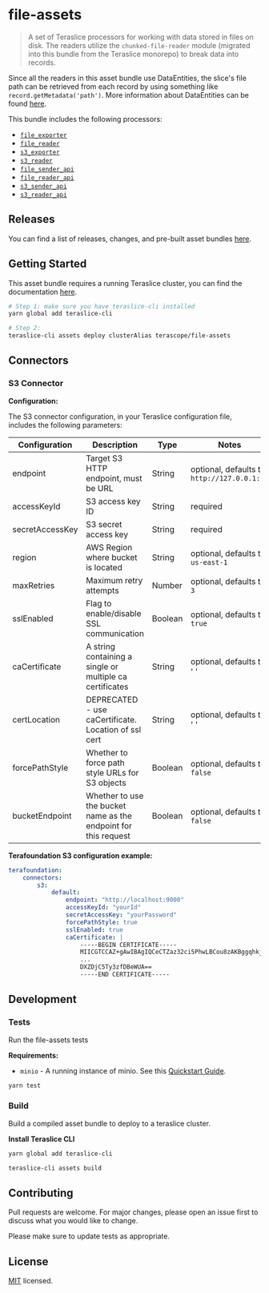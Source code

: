 # file-assets

> A set of Teraslice processors for working with data stored in files on disk. The readers utilize the `chunked-file-reader` module (migrated into this bundle from the Teraslice monorepo) to break data into records.

Since all the readers in this asset bundle use DataEntities, the slice's file path can be retrieved from each record by using something like `record.getMetadata('path')`. More information about DataEntities can be found [here](https://terascope.github.io/teraslice/docs/packages/utils/api/classes/dataentity).

This bundle includes the following processors:

- [`file_exporter`](./docs/file_exporter.md)
- [`file_reader`](./docs/file_reader.md)
- [`s3_exporter`](./docs/s3_exporter.md)
- [`s3_reader`](./docs/s3_reader.md)
- [`file_sender_api`](./docs/file_sender_api.md)
- [`file_reader_api`](./docs/file_reader_api.md)
- [`s3_sender_api`](./docs/s3_sender_api.md)
- [`s3_reader_api`](./docs/s3_reader_api.md)

## Releases

You can find a list of releases, changes, and pre-built asset bundles [here](https://github.com/terascope/file-assets/releases).

## Getting Started

This asset bundle requires a running Teraslice cluster, you can find the documentation [here](https://github.com/terascope/teraslice/blob/master/README.md).

```bash
# Step 1: make sure you have teraslice-cli installed
yarn global add teraslice-cli

# Step 2:
teraslice-cli assets deploy clusterAlias terascope/file-assets
```

## Connectors

### S3 Connector

**Configuration:**

The S3 connector configuration, in your Teraslice configuration file, includes the following parameters:

| Configuration | Description | Type |  Notes |
| --------- | -------- | ------ | ------ |
| endpoint | Target S3 HTTP endpoint, must be URL | String | optional, defaults to `http://127.0.0.1:80` |
| accessKeyId | S3 access key ID | String | required |
| secretAccessKey | S3 secret access key | String | required |
| region | AWS Region where bucket is located | String | optional, defaults to `us-east-1` |
| maxRetries | Maximum retry attempts | Number | optional, defaults to `3` |
| sslEnabled | Flag to enable/disable SSL communication | Boolean | optional, defaults to `true` |
| caCertificate | A string containing a single or multiple ca certificates | String | optional, defaults to ' ' |
| certLocation | DEPRECATED - use caCertificate. Location of ssl cert | String | optional, defaults to ' ' |
| forcePathStyle | Whether to force path style URLs for S3 objects | Boolean | optional, defaults to `false` |
| bucketEndpoint | Whether to use the bucket name as the endpoint for this request | Boolean | optional, defaults to `false` |

**Terafoundation S3 configuration example:**

```yaml
terafoundation:
    connectors:
        s3:
            default:
                endpoint: "http://localhost:9000"
                accessKeyId: "yourId"
                secretAccessKey: "yourPassword"
                forcePathStyle: true
                sslEnabled: true
                caCertificate: |
                    -----BEGIN CERTIFICATE-----
                    MIICGTCCAZ+gAwIBAgIQCeCTZaz32ci5PhwLBCou8zAKBggqhkjOPQQDAzBOMQs
                    ...
                    DXZDjC5Ty3zfDBeWUA==
                    -----END CERTIFICATE-----
```

## Development

### Tests

Run the file-assets tests

**Requirements:**

- `minio` - A running instance of minio. See this [Quickstart Guide](https://hub.docker.com/r/minio/minio).

```bash
yarn test
```

### Build

Build a compiled asset bundle to deploy to a teraslice cluster.

**Install Teraslice CLI**

```bash
yarn global add teraslice-cli
```

```bash
teraslice-cli assets build
```

## Contributing

Pull requests are welcome. For major changes, please open an issue first to discuss what you would like to change.

Please make sure to update tests as appropriate.

## License

[MIT](./LICENSE) licensed.
